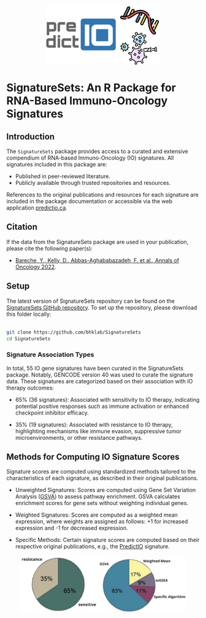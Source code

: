 <p align="center">
  <img width="300" src="utils/SignatureSets_Logo.jpg">
</p>


# SignatureSets: An R Package for RNA-Based Immuno-Oncology Signatures

## Introduction
    
The `SignatureSets` package provides access to a curated and extensive compendium of RNA-based Immuno-Oncology (IO) signatures. All signatures included in this package are:

- Published in peer-reviewed literature.
- Publicly available through trusted repositories and resources.

References to the original publications and resources for each signature are included in the package documentation or accessible via the web application [predictio.ca](https://predictio.ca/). 

## Citation 
                                                                  
If the data from the SignatureSets package are used in your publication, please cite the following paper(s):                                                                  
- [Bareche, Y., Kelly, D., Abbas-Aghababazadeh, F. et al., Annals of Oncology 2022](https://pubmed.ncbi.nlm.nih.gov/36055464/).
                                                                                                                            
## Setup
                                                                 
The latest version of SignatureSets repository can be found on the [SignatureSets GitHub repository](https://github.com/bhklab/SignatureSets). To set up the repository, please download this folder locally:

``` bash

git clone https://github.com/bhklab/SignatureSets
cd SignatureSets

```

### Signature Association Types

In total, 55 IO gene signatures have been curated in the SignatureSets package. Notably, GENCODE version 40 was used to curate the signature data. These signatures are categorized based on their association with IO therapy outcomes:

- 65% (36 signatures): Associated with sensitivity to IO therapy, indicating potential positive responses such as immune activation or enhanced checkpoint inhibitor efficacy.

- 35% (19 signatures): Associated with resistance to IO therapy, highlighting mechanisms like immune evasion, suppressive tumor microenvironments, or other resistance pathways.

                           
## Methods for Computing IO Signature Scores

Signature scores are computed using standardized methods tailored to the characteristics of each signature, as described in their original publications.

- Unweighted Signatures: Scores are computed using Gene Set Variation Analysis ([GSVA](https://bmcbioinformatics.biomedcentral.com/articles/10.1186/1471-2105-14-7)) to assess pathway enrichment. GSVA calculates enrichment scores for gene sets without weighting individual genes.

- Weighted Signatures: Scores are computed as a weighted mean expression, where weights are assigned as follows: +1 for increased expression and -1 for decreased expression. 

- Specific Methods: Certain signature scores are computed based on their respective original publications, e.g., the [PredictIO](https://pubmed.ncbi.nlm.nih.gov/36055464/) signature. 

<p align="center">
  <img width="40%" src="utils/SignatureSets_association.jpg" alt="SignatureSets Association">
  <img width="45%" src="utils/SignatureSets_method.jpg" alt="SignatureSets Method">
</p>
  
